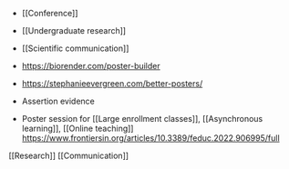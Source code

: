   - [[Conference]]
  - [[Undergraduate research]]
  - [[Scientific communication]]

  - https://biorender.com/poster-builder

  - https://stephanieevergreen.com/better-posters/

  - Assertion evidence

  - Poster session for  [[Large enrollment classes]],  [[Asynchronous learning]],  [[Online teaching]]
    https://www.frontiersin.org/articles/10.3389/feduc.2022.906995/full

[[Research]]
[[Communication]]
